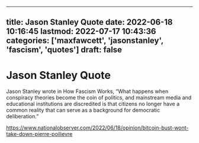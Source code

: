 
---
title: Jason Stanley Quote
date: 2022-06-18 10:16:45
lastmod: 2022-07-17 10:43:36
categories: ['maxfawcett', 'jasonstanley', 'fascism', 'quotes']
draft: false
---


# Jason Stanley Quote
Jason Stanley wrote in How Fascism Works, “What happens when conspiracy theories become the coin of politics, and mainstream media and educational institutions are discredited is that citizens no longer have a common reality that can serve as a background for democratic deliberation.”

https://www.nationalobserver.com/2022/06/18/opinion/bitcoin-bust-wont-take-down-pierre-poilievre

<!-- #public #maxfawcett #jasonstanley #fascism #quotes -->

<!-- {BearID:42C5963E-CB6C-43C5-AB9D-75BD67042809-36527-00002125E1ADB606} -->
